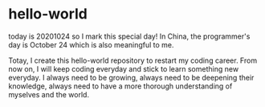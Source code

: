 # hello-world
today is 20201024 so I mark this special day!
In China, the programmer's day is October 24 which is also meaningful to me.


Totay, I create this hello-world repository to restart my coding career.
From now on, I will keep coding everyday and stick to learn something new everyday.
I always need to be growing, always need to be deepening their knowledge, always need to have a more thorough understanding of myselves and the world.
